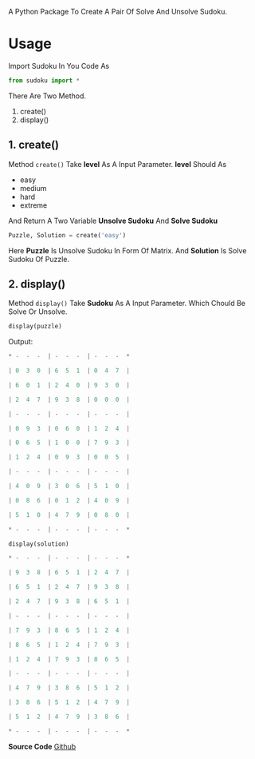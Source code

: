 
A Python Package To Create A Pair Of Solve And Unsolve Sudoku.

# Usage
Import Sudoku In You Code As
```python
from sudoku import *
```
There Are Two Method.
1. create()
2. display()

## 1. create()
Method `create()` Take **level** As A Input Parameter.
**level** Should As
* easy
* medium
* hard
* extreme

And Return A Two Variable **Unsolve Sudoku** And **Solve Sudoku**
```python
Puzzle, Solution = create('easy')
```
Here **Puzzle** Is Unsolve Sudoku In Form Of Matrix. And **Solution** Is Solve Sudoku Of Puzzle.

## 2. display()
Method `display()` Take **Sudoku** As A Input Parameter. Which Chould Be Solve Or Unsolve.

```python
display(puzzle)
```
Output:
```python
* -  -  -  | -  -  -  | -  -  -  *

| 0  3  0  | 6  5  1  | 0  4  7  |

| 6  0  1  | 2  4  0  | 9  3  0  |

| 2  4  7  | 9  3  8  | 0  0  0  |

| -  -  -  | -  -  -  | -  -  -  |

| 0  9  3  | 0  6  0  | 1  2  4  |

| 0  6  5  | 1  0  0  | 7  9  3  |

| 1  2  4  | 0  9  3  | 0  0  5  |

| -  -  -  | -  -  -  | -  -  -  |

| 4  0  9  | 3  0  6  | 5  1  0  |

| 0  8  6  | 0  1  2  | 4  0  9  |

| 5  1  0  | 4  7  9  | 0  8  0  |

* -  -  -  | -  -  -  | -  -  -  *
```


```python
display(solution)
```
```python
* -  -  -  | -  -  -  | -  -  -  *

| 9  3  8  | 6  5  1  | 2  4  7  |

| 6  5  1  | 2  4  7  | 9  3  8  |

| 2  4  7  | 9  3  8  | 6  5  1  |

| -  -  -  | -  -  -  | -  -  -  |

| 7  9  3  | 8  6  5  | 1  2  4  |

| 8  6  5  | 1  2  4  | 7  9  3  |

| 1  2  4  | 7  9  3  | 8  6  5  |

| -  -  -  | -  -  -  | -  -  -  |

| 4  7  9  | 3  8  6  | 5  1  2  |

| 3  8  6  | 5  1  2  | 4  7  9  |

| 5  1  2  | 4  7  9  | 3  8  6  |

* -  -  -  | -  -  -  | -  -  -  *
```

**Source Code** [Github](https://github.com/kush-savani/Sudoku.git)